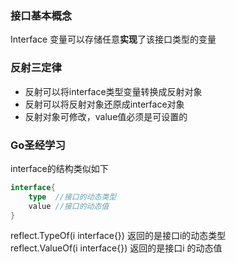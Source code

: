 
### 接口基本概念

Interface 变量可以存储任意**实现**了该接口类型的变量

### 反射三定律

- 反射可以将interface类型变量转换成反射对象
- 反射可以将反射对象还原成interface对象
- 反射对象可修改，value值必须是可设置的

### Go圣经学习

interface的结构类似如下
```go
interface{
	type  //接口的动态类型
	value //接口的动态值
}

```

reflect.TypeOf(i interface{}) 返回的是接口i的动态类型  
reflect.ValueOf(i interface{}) 返回的是接口i 的动态值
